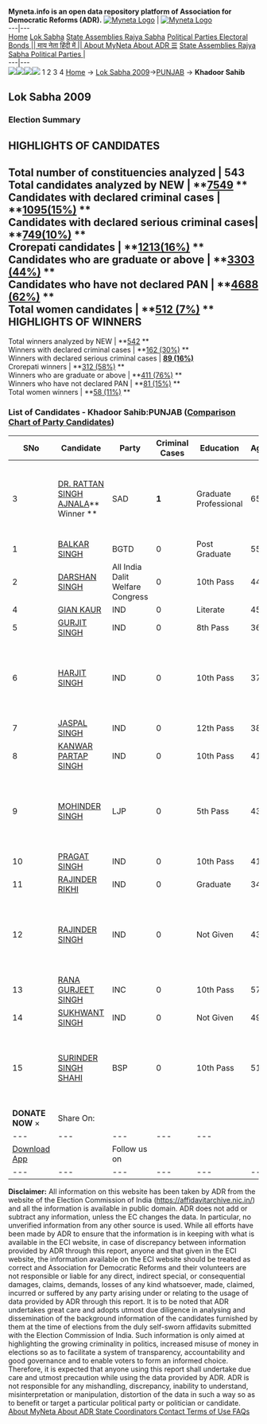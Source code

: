 **Myneta.info is an open data repository platform of Association for Democratic Reforms (ADR).**
[![Myneta Logo](https://www.myneta.info/lib/img/myneta-logo.png)](https://www.myneta.info/) | [![Myneta Logo](https://www.myneta.info/lib/img/adr-logo.png)](https://adrindia.org)  
---|---  
[Home](https://www.myneta.info/) [Lok Sabha](https://www.myneta.info/#ls "Lok Sabha") [ State Assemblies ](https://www.myneta.info/#sa "State Assemblies") [Rajya Sabha](https://www.myneta.info/#rs "Rajya Sabha") [Political Parties ](https://www.myneta.info/party "Political Parties") [ Electoral Bonds ](https://www.myneta.info/electoral_bonds "Electoral Bonds") [ || माय नेता हिंदी में || ](https://translate.google.co.in/translate?prev=hp&hl=en&js=y&u=www.myneta.info&sl=en&tl=hi&history_state0=) [ About MyNeta ](https://adrindia.org/content/about-myneta) [ About ADR ](https://adrindia.org/about-adr/who-we-are) [☰](javascript:void\(0\))
[ State Assemblies ](https://www.myneta.info/#sa "State Assemblies") [ Rajya Sabha ](https://www.myneta.info/#rs "Rajya Sabha") [ Political Parties ](https://www.myneta.info/party "Political Parties")
|   
---|---  
![](https://www.myneta.info/lib/img/banner/banner-1.png)![](https://www.myneta.info/lib/img/banner/banner-2.png)![](https://www.myneta.info/lib/img/banner/banner-3.png)![](https://www.myneta.info/lib/img/banner/banner-4.png)
1  2  3  4 
[Home](https://www.myneta.info/) → [Lok Sabha 2009](https://www.myneta.info/ls2009/)→[PUNJAB](https://www.myneta.info/ls2009/index.php?action=show_constituencies&state_id=19) → **Khadoor Sahib**
### 
## Lok Sabha 2009
###  Election Summary 
HIGHLIGHTS OF CANDIDATES  
---  
Total number of constituencies analyzed |  543   
Total candidates analyzed by NEW | **[7549](https://www.myneta.info/ls2009/index.php?action=summary&subAction=candidates_analyzed&sort=candidate#summary) **  
Candidates with declared criminal cases | **[1095(15%)](https://www.myneta.info/ls2009/index.php?action=summary&subAction=crime&sort=candidate#summary) **  
Candidates with declared serious criminal cases| **[749(10%)](https://www.myneta.info/ls2009/index.php?action=summary&subAction=serious_crime&sort=candidate#summary) **  
Crorepati candidates | **[1213(16%)](https://www.myneta.info/ls2009/index.php?action=summary&subAction=crorepati&sort=candidate#summary) **  
Candidates who are graduate or above | **[3303 (44%)](https://www.myneta.info/ls2009/index.php?action=summary&subAction=education&sort=candidate#summary) **  
Candidates who have not declared PAN | **[4688 (62%)](https://www.myneta.info/ls2009/index.php?action=summary&subAction=without_pan&sort=candidate#summary) **  
Total women candidates | **[512 (7%)](https://www.myneta.info/ls2009/index.php?action=summary&subAction=women_candidate&sort=candidate#summary) **  
HIGHLIGHTS OF WINNERS  
---  
Total winners analyzed by NEW | **[542](https://www.myneta.info/ls2009/index.php?action=summary&subAction=winner_analyzed&sort=candidate#summary) **  
Winners with declared criminal cases | **[162 (30%)](https://www.myneta.info/ls2009/index.php?action=summary&subAction=winner_crime&sort=candidate#summary) **  
Winners with declared serious criminal cases | **[89 (16%)](https://www.myneta.info/ls2009/index.php?action=summary&subAction=winner_serious_crime&sort=candidate#summary)**  
Crorepati winners | **[312 (58%)](https://www.myneta.info/ls2009/index.php?action=summary&subAction=winner_crorepati&sort=candidate#summary) **  
Winners who are graduate or above | **[411 (76%)](https://www.myneta.info/ls2009/index.php?action=summary&subAction=winner_education&sort=candidate#summary) **  
Winners who have not declared PAN | **[81 (15%)](https://www.myneta.info/ls2009/index.php?action=summary&subAction=winner_without_pan&sort=candidate#summary) **  
Total women winners | **[58 (11%)](https://www.myneta.info/ls2009/index.php?action=summary&subAction=winner_women&sort=candidate#summary) **  
### List of Candidates - Khadoor Sahib:PUNJAB ([Comparison Chart of Party Candidates](https://www.myneta.info/ls2009/comparisonchart.php?constituency_id=466))
SNo | Candidate| Party| Criminal Cases| Education| Age| Total Assets| Liabilities  
---|---|---|---|---|---|---|---  
3  | [DR. RATTAN SINGH AJNALA](https://www.myneta.info/ls2009/candidate.php?candidate_id=7889)** Winner ** | SAD | **1** | Graduate Professional| 65 | ![](https://myneta.info/image_v2.php?myneta_folder=ls2009&candidate_id=7889&col=ta) | ![](https://myneta.info/image_v2.php?myneta_folder=ls2009&candidate_id=7889&col=lia)  
1  | [BALKAR SINGH](https://www.myneta.info/ls2009/candidate.php?candidate_id=7892) | BGTD | 0 | Post Graduate| 55 | Rs 5,01,49,000 ~ 5 Crore+ | Rs 1,50,124 ~ 1 Lacs+  
2  | [DARSHAN SINGH](https://www.myneta.info/ls2009/candidate.php?candidate_id=7891) | All India Dalit Welfare Congress | 0 | 10th Pass| 44 | Rs 44,72,000 ~ 44 Lacs+ | Rs 0 ~   
4  | [GIAN KAUR](https://www.myneta.info/ls2009/candidate.php?candidate_id=7897) | IND | 0 | Literate| 45 | Rs 3,60,000 ~ 3 Lacs+ | Rs 0 ~   
5  | [GURJIT SINGH](https://www.myneta.info/ls2009/candidate.php?candidate_id=7898) | IND | 0 | 8th Pass| 36 | Rs 18,66,997 ~ 18 Lacs+ | Rs 88,000 ~ 88 Thou+  
6  | [HARJIT SINGH](https://www.myneta.info/ls2009/candidate.php?candidate_id=7895) | IND | 0 | 10th Pass| 37 | ![](https://myneta.info/image_v2.php?myneta_folder=ls2009&candidate_id=7895&col=ta) | ![](https://myneta.info/image_v2.php?myneta_folder=ls2009&candidate_id=7895&col=lia)  
7  | [JASPAL SINGH](https://www.myneta.info/ls2009/candidate.php?candidate_id=7899) | IND | 0 | 12th Pass| 38 | Rs 8,12,200 ~ 8 Lacs+ | Rs 4,76,498 ~ 4 Lacs+  
8  | [KANWAR PARTAP SINGH](https://www.myneta.info/ls2009/candidate.php?candidate_id=7896) | IND | 0 | 10th Pass| 41 | Rs 8,99,000 ~ 8 Lacs+ | Rs 0 ~   
9  | [MOHINDER SINGH](https://www.myneta.info/ls2009/candidate.php?candidate_id=7893) | LJP | 0 | 5th Pass| 43 | ![](https://myneta.info/image_v2.php?myneta_folder=ls2009&candidate_id=7893&col=ta) | ![](https://myneta.info/image_v2.php?myneta_folder=ls2009&candidate_id=7893&col=lia)  
10  | [PRAGAT SINGH](https://www.myneta.info/ls2009/candidate.php?candidate_id=7900) | IND | 0 | 10th Pass| 41 | Rs 7,65,000 ~ 7 Lacs+ | Rs 25,000 ~ 25 Thou+  
11  | [RAJINDER RIKHI](https://www.myneta.info/ls2009/candidate.php?candidate_id=7902) | IND | 0 | Graduate| 34 | Rs 3,07,313 ~ 3 Lacs+ | Rs 0 ~   
12  | [RAJINDER SINGH](https://www.myneta.info/ls2009/candidate.php?candidate_id=7901) | IND | 0 | Not Given| 43 | ![](https://myneta.info/image_v2.php?myneta_folder=ls2009&candidate_id=7901&col=ta) | ![](https://myneta.info/image_v2.php?myneta_folder=ls2009&candidate_id=7901&col=lia)  
13  | [RANA GURJEET SINGH](https://www.myneta.info/ls2009/candidate.php?candidate_id=7890) | INC | 0 | 10th Pass| 57 | Rs 34,09,27,000 ~ 34 Crore+ | Rs 88,40,000 ~ 88 Lacs+  
14  | [SUKHWANT SINGH](https://www.myneta.info/ls2009/candidate.php?candidate_id=7894) | IND | 0 | Not Given| 49 | Rs 20,000 ~ 20 Thou+ | Rs 0 ~   
15  | [SURINDER SINGH SHAHI](https://www.myneta.info/ls2009/candidate.php?candidate_id=7888) | BSP | 0 | 10th Pass| 51 | ![](https://myneta.info/image_v2.php?myneta_folder=ls2009&candidate_id=7888&col=ta) | ![](https://myneta.info/image_v2.php?myneta_folder=ls2009&candidate_id=7888&col=lia)  
|  **DONATE NOW** × |  Share On:  | [](https://api.whatsapp.com/send?text=https%3A%2F%2Fmyneta.info%2Fpunjab2022%2Findex.php%3Faction%3Dshow_constituencies%26state_id%3D19) | [](https://www.facebook.com/sharer/sharer.php?u=https%3A%2F%2Fmyneta.info%2Fpunjab2022%2Findex.php%3Faction%3Dshow_constituencies%26state_id%3D19) | [](https://twitter.com/share?url=https%3A%2F%2Fmyneta.info%2Fpunjab2022%2Findex.php%3Faction%3Dshow_constituencies%26state_id%3D19)  
---|---|---|---|---  
| [ Download App ](https://play.google.com/store/apps/details?id=com.webrosoft.myneta1&pcampaignid=pcampaignidMKT-Other-global-all-co-prtnr-py-PartBadge-Mar2515-1) | [](https://play.google.com/store/apps/details?id=com.webrosoft.myneta1&pcampaignid=pcampaignidMKT-Other-global-all-co-prtnr-py-PartBadge-Mar2515-1) |  Follow us on  | [](https://www.facebook.com/adrindia.org/) | [](https://twitter.com/adrspeaks) | [](https://groups.google.com/g/national-election-watch?hl=en&pli=1) | [](https://www.instagram.com/adrspeaks/) | [](https://www.youtube.com/user/adrspeaks) | [](https://sharechat.com/profile/adrspeaks)  
---|---|---|---|---|---|---|---|---  
**Disclaimer:** All information on this website has been taken by ADR from the website of the Election Commission of India (https://affidavitarchive.nic.in/) and all the information is available in public domain. ADR does not add or subtract any information, unless the EC changes the data. In particular, no unverified information from any other source is used. While all efforts have been made by ADR to ensure that the information is in keeping with what is available in the ECI website, in case of discrepancy between information provided by ADR through this report, anyone and that given in the ECI website, the information available on the ECI website should be treated as correct and Association for Democratic Reforms and their volunteers are not responsible or liable for any direct, indirect special, or consequential damages, claims, demands, losses of any kind whatsoever, made, claimed, incurred or suffered by any party arising under or relating to the usage of data provided by ADR through this report. It is to be noted that ADR undertakes great care and adopts utmost due diligence in analysing and dissemination of the background information of the candidates furnished by them at the time of elections from the duly self-sworn affidavits submitted with the Election Commission of India. Such information is only aimed at highlighting the growing criminality in politics, increased misuse of money in elections so as to facilitate a system of transparency, accountability and good governance and to enable voters to form an informed choice. Therefore, it is expected that anyone using this report shall undertake due care and utmost precaution while using the data provided by ADR. ADR is not responsible for any mishandling, discrepancy, inability to understand, misinterpretation or manipulation, distortion of the data in such a way so as to benefit or target a particular political party or politician or candidate. 
[ About MyNeta ](https://adrindia.org/content/about-myneta) [ About ADR ](https://adrindia.org/about-adr/who-we-are) [ State Coordinators ](https://adrindia.org/about-adr/state-coordinators) [ Contact ](https://adrindia.org/contact-us) [ Terms of Use ](https://adrindia.org/content/adr-terms-use) [ FAQs ](https://adrindia.org/content/faqs)
